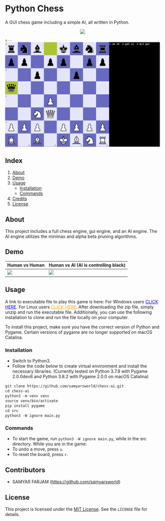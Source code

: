 # Python Chess
A GUI chess game including a simple AI, all written in Python.
<p align="center"><img src="https://media.giphy.com/media/v1.Y2lkPTc5MGI3NjExZWM4ZDAwYzg2OGJhNWNkZmIzMTUzZTc5NzZiNjEwMmZkYTdhNjU3NyZlcD12MV9pbnRlcm5hbF9naWZzX2dpZklkJmN0PWc/UemgyvVLgpZdmFz1AO/giphy.gif" width="600"/>
</p>

<p align="center">
<img src="github-static/main.png" width="600"/>
</p>



## Index
1. [About](#about)
2. [Demo](#demo)
3. [Usage](#usage)
    * [Installation](#installation)
    * [Commands](#commands)
4. [Credits](#credits)
5. [License](#license)

<a name="about"></a>
## About
This project includes a full chess engine, gui engine, and an AI engine. The AI engine utilizes the minimax and alpha beta pruning algorithms.

<a name="demo"></a>
## Demo
| Human vs Human   | Human vs AI (AI is controlling black)  |
|:----------------------|:------------------|
|<img src="https://media.giphy.com/media/v1.Y2lkPTc5MGI3NjExOWY4Mjg5YTdkNDczMDNhYzRiMDQ5YzdlMzU0YjM2OTUwZGIxMGU4ZSZlcD12MV9pbnRlcm5hbF9naWZzX2dpZklkJmN0PWc/EnyTrJyjjwTcAkM862/giphy.gif" width="400"  frameBorder="0" class="giphy-embed" allowFullScreen /> | <img src="https://media.giphy.com/media/YNZ1U9FB1VM9KDmdsG/giphy.gif" width="400" frameBorder="0" class="giphy-embed" allowFullScreen /> |


<a name="usage"></a>
## Usage
A link to executable file to play this game is here: For Windows users <a style="color:blue;" href="https://drive.google.com/file/d/1whberk3yM7k9m4i6Gn-LHCxXZ84Q8WeH/view?usp=share_link">CLICK HERE</a>. For Linux users <a style="color:orange;" href="https://drive.google.com/file/d/1acJsgsbm9qi27_SazzMhxmidVgkWVjsD/view?usp=share_link">CLICK HERE</a>. After downloading the zip file, simply unzip and run the executable file.
Additionally, you can use the following installation to clone and run the file locally on your computer.

To install this project, make sure you have the correct version of Python and Pygame. Certain versions of pygame are no longer supported on macOS Catalina.

<a name="installation"></a>
### Installation
- Switch to Python3.
- Follow the code below to create virtual environment and install the necessary libraries.
(Currently tested on Python 3.7.9 with Pygame 2.0.0dev8 and Python 3.8.2 with Pygame 2.0.0 on macOS Catalina)
```
git clone https://github.com/samyarsworld/chess-ai.git
cd chess-ai
python3 -m venv venv
source venv/bin/activate
pip install pygame
cd src
python3 -W ignore main.py
```

<a name="commands"></a>
### Commands
- To start the game, run `python3 -W ignore main.py`, while in the src directory. While you are in the game:
- To undo a move, press `u`.
- To reset the board, press `r`.

<a name="credits"></a>
## Contributors

- SAMYAR FARJAM (https://github.com/samyarsworld)

<a name="license"></a>
## License

This project is licensed under the [MIT License](https://opensource.org/licenses/MIT). See the `LICENSE` file for details.
